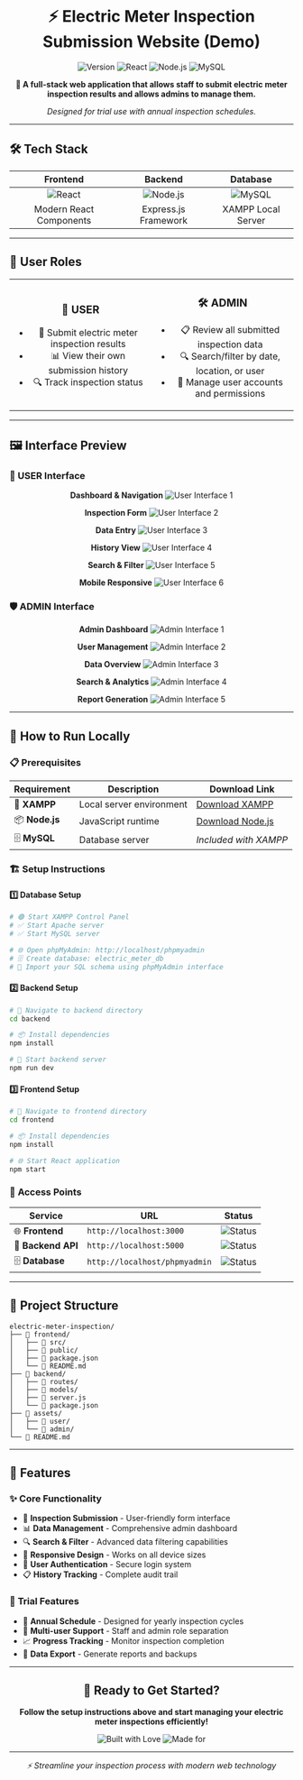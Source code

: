 <!-- # 🔌 Electric Meter Inspection Submission Website (Demo)

A full-stack web application that allows staff to submit electric meter inspection results and allows admins to manage them.  
Designed for trial use with annual inspection schedules.

---

## 🔧 Tech Stack

- **Frontend**: React.js
- **Backend**: Node.js (Express)
- **Database**: MySQL (XAMPP)

---

## 👥 User Roles

### 👤 USER
- Submit electric meter inspection results
- View their own submission history

### 🛠️ ADMIN
- Review all submitted inspection data
- Search/filter by date, location, or user

---

## 🖼️ Interface Preview


### USER
![User Interface](assets/user/user1.png)
![User Interface](assets/user/user2.png)
![User Interface](assets/user/user3.png)
![User Interface](assets/user/user4.png)
![User Interface](assets/user/user5.png)
![User Interface](assets/user/user6.png)

### ADMIN
![Admin Interface](assets/admin/admin1.png)
![Admin Interface](assets/admin/admin2.png)
![Admin Interface](assets/admin/admin3.png)
![Admin Interface](assets/admin/admin4.png)
![Admin Interface](assets/admin/admin5.png)

---



## 🚀 How to Run Locally

### 📁 Prerequisites

- Install [XAMPP](https://www.apachefriends.org/index.html)
- Start **Apache** and **MySQL** from XAMPP Control Panel
- Create a database (e.g., `electric_meter_db`)
- Import your SQL schema using `phpMyAdmin`

---


### Backend
```bash
cd backend
npm install
npm run dev
```



### Frontend
```bash
cd frontend
npm install
npm start
``` -->
<div align="center">

# ⚡ Electric Meter Inspection Submission Website (Demo)

![Version](https://img.shields.io/badge/version-demo-blue.svg)
![React](https://img.shields.io/badge/react-18.0+-61DAFB.svg?logo=react)
![Node.js](https://img.shields.io/badge/node.js-16.0+-339933.svg?logo=node.js)
![MySQL](https://img.shields.io/badge/mysql-8.0+-4479A1.svg?logo=mysql&logoColor=white)

**🔋 A full-stack web application that allows staff to submit electric meter inspection results and allows admins to manage them.**

*Designed for trial use with annual inspection schedules.*

</div>

---

## 🛠️ Tech Stack

<div align="center">

| **Frontend** | **Backend** | **Database** |
|:------------:|:-----------:|:------------:|
| ![React](https://img.shields.io/badge/-React.js-61DAFB?style=for-the-badge&logo=react&logoColor=black) | ![Node.js](https://img.shields.io/badge/-Node.js-339933?style=for-the-badge&logo=node.js&logoColor=white) | ![MySQL](https://img.shields.io/badge/-MySQL-4479A1?style=for-the-badge&logo=mysql&logoColor=white) |
| Modern React Components | Express.js Framework | XAMPP Local Server |

</div>

---

## 👥 User Roles

<table>
<tr>
<td width="50%" align="center">

### 👤 **USER**
- 📝 Submit electric meter inspection results
- 📊 View their own submission history
- 🔍 Track inspection status

</td>
<td width="50%" align="center">

### 🛠️ **ADMIN**
- 📋 Review all submitted inspection data
- 🔍 Search/filter by date, location, or user
- 👥 Manage user accounts and permissions

</td>
</tr>
</table>

---

## 🖼️ Interface Preview

### 🌟 USER Interface

<div align="center">

**Dashboard & Navigation**
![User Interface 1](assets/user/user1.png)

**Inspection Form**
![User Interface 2](assets/user/user2.png)

**Data Entry**
![User Interface 3](assets/user/user3.png)

**History View**
![User Interface 4](assets/user/user4.png)

**Search & Filter**
![User Interface 5](assets/user/user5.png)

**Mobile Responsive**
![User Interface 6](assets/user/user6.png)

</div>

### 🛡️ ADMIN Interface

<div align="center">

**Admin Dashboard**
![Admin Interface 1](assets/admin/admin1.png)

**User Management**
![Admin Interface 2](assets/admin/admin2.png)

**Data Overview**
![Admin Interface 3](assets/admin/admin3.png)

**Search & Analytics**
![Admin Interface 4](assets/admin/admin4.png)

**Report Generation**
![Admin Interface 5](assets/admin/admin5.png)

</div>

---

## 🚀 How to Run Locally

### 📋 Prerequisites

<div align="center">

| Requirement | Description | Download Link |
|-------------|-------------|---------------|
| 🔧 **XAMPP** | Local server environment | [Download XAMPP](https://www.apachefriends.org/index.html) |
| 📦 **Node.js** | JavaScript runtime | [Download Node.js](https://nodejs.org/) |
| 🗄️ **MySQL** | Database server | *Included with XAMPP* |

</div>

### 🏗️ Setup Instructions

#### 1️⃣ **Database Setup**

```bash
# 🟢 Start XAMPP Control Panel
# ✅ Start Apache server
# ✅ Start MySQL server

# 🌐 Open phpMyAdmin: http://localhost/phpmyadmin
# 🗄️ Create database: electric_meter_db
# 📁 Import your SQL schema using phpMyAdmin interface
```

#### 2️⃣ **Backend Setup**

```bash
# 📂 Navigate to backend directory
cd backend

# 📦 Install dependencies
npm install

# 🚀 Start backend server
npm run dev
```

#### 3️⃣ **Frontend Setup**

```bash
# 📂 Navigate to frontend directory  
cd frontend

# 📦 Install dependencies
npm install

# 🌐 Start React application
npm start
```

### 🎯 **Access Points**

<div align="center">

| Service | URL | Status |
|---------|-----|--------|
| 🌐 **Frontend** | `http://localhost:3000` | ![Status](https://img.shields.io/badge/status-active-success) |
| 🔧 **Backend API** | `http://localhost:5000` | ![Status](https://img.shields.io/badge/status-active-success) |  
| 🗄️ **Database** | `http://localhost/phpmyadmin` | ![Status](https://img.shields.io/badge/status-active-success) |

</div>

---

## 📁 Project Structure

```
electric-meter-inspection/
├── 📂 frontend/
│   ├── 📂 src/
│   ├── 📂 public/
│   ├── 📄 package.json
│   └── 📄 README.md
├── 📂 backend/
│   ├── 📂 routes/
│   ├── 📂 models/
│   ├── 📄 server.js
│   └── 📄 package.json
├── 📂 assets/
│   ├── 📂 user/
│   └── 📂 admin/
└── 📄 README.md
```

---

## 🔧 Features

### ✨ **Core Functionality**

- 📝 **Inspection Submission** - User-friendly form interface
- 📊 **Data Management** - Comprehensive admin dashboard  
- 🔍 **Search & Filter** - Advanced data filtering capabilities
- 📱 **Responsive Design** - Works on all device sizes
- 🔐 **User Authentication** - Secure login system
- 📋 **History Tracking** - Complete audit trail

### 🎯 **Trial Features**

- 📅 **Annual Schedule** - Designed for yearly inspection cycles
- 👥 **Multi-user Support** - Staff and admin role separation
- 📈 **Progress Tracking** - Monitor inspection completion
- 💾 **Data Export** - Generate reports and backups

---

<div align="center">

## 🎉 Ready to Get Started?

**Follow the setup instructions above and start managing your electric meter inspections efficiently!**

![Built with Love](https://img.shields.io/badge/Built%20with-❤️-red.svg)
![Made for](https://img.shields.io/badge/Made%20for-Electric%20Utilities-blue.svg)

---

*⚡ Streamline your inspection process with modern web technology*

</div>